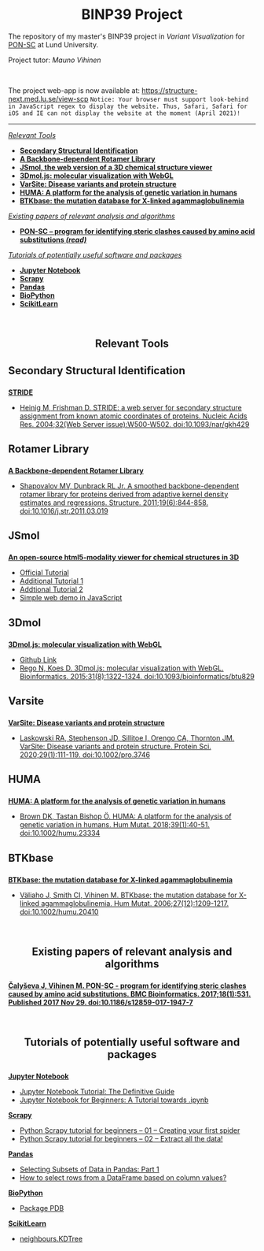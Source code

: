 <h1 align="center">BINP39 Project</h1>
<p align="left">The repository of my master's BINP39 project in <em>Variant Visualization</em> for <a href="http://structure.bmc.lu.se/PON-SC">PON-SC</a> at Lund University.</p>
<p>Project tutor: <em>Mauno Vihinen</em></p><br>
<p>The project web-app is now available at: <a href="https://structure-next.med.lu.se/view-scp">https://structure-next.med.lu.se/view-scp</a>  <code>Notice: Your browser must support look-behind in JavaScript regex to display the website. Thus, Safari, Safari for iOS and IE can not display the website at the moment (April 2021)!</code><hr>

[*Relevant Tools*](#RTool)
+ [**Secondary Structural Identification**](#STRIDE)
+ [**A Backbone-dependent Rotamer Library**](#ROTAMER)
+ [**JSmol, the web version of a 3D chemical structure viewer**](#jsmol)
+ [**3Dmol.js: molecular visualization with WebGL**](#3dmol)
+ [**VarSite: Disease variants and protein structure**](#varsite)
+ [**HUMA: A platform for the analysis of genetic variation in humans**](#huma)
+ [**BTKbase: the mutation database for X-linked agammaglobulinemia**](#btkbase)

[*Existing papers of relevant analysis and algorithms*](#papers)
+ [**PON-SC – program for identifying steric clashes caused by amino acid substitutions <em>(read)</em>**](#ponsc)

[*Tutorials of potentially useful software and packages*](#tutorial)
+ [**Jupyter Notebook**](#jupyter)
+ [**Scrapy**](#scrapy)
+ [**Pandas**](#pandas)
+ [**BioPython**](#biopython)
+ [**ScikitLearn**](#scikitlearn)

<br><a name="RTool"></a>
<h2 align="center">Relevant Tools</h2>

<a name="STRIDE"></a>
## Secondary Structural Identification
###
[**STRIDE**](http://webclu.bio.wzw.tum.de/stride/)
+ [Heinig M, Frishman D. STRIDE: a web server for secondary structure assignment from known atomic coordinates of proteins. Nucleic Acids Res. 2004;32(Web Server issue):W500-W502. doi:10.1093/nar/gkh429](https://pubmed.ncbi.nlm.nih.gov/15215436/)

<a name="ROTAMER"></a>
## Rotamer Library
###
[**A Backbone-dependent Rotamer Library**](http://dunbrack.fccc.edu/bbdep2010/)
+ [Shapovalov MV, Dunbrack RL Jr. A smoothed backbone-dependent rotamer library for proteins derived from adaptive kernel density estimates and regressions. Structure. 2011;19(6):844-858. doi:10.1016/j.str.2011.03.019](https://pubmed.ncbi.nlm.nih.gov/21645855/)

<a name="jsmol"></a>
## JSmol
###
[**An open-source html5-modality viewer for chemical structures in 3D**](https://sourceforge.net/projects/jsmol/)
+ [Official Tutorial](http://wiki.jmol.org/index.php/JSmol)
+ [Additional Tutorial 1](https://chemapps.stolaf.edu/jmol/jsmol/jsmol.htm)
+ [Addtional Tutorial 2](https://www.andrew.cmu.edu/user/rule/jsmol/jsmol_tutorial.html)
+ [Simple web demo in JavaScript](http://jmol.sourceforge.net/demo/jssample0.html)

<a name="3dmol"></a>
## 3Dmol
###
[**3Dmol.js: molecular visualization with WebGL**](https://3dmol.csb.pitt.edu/)
+ [Github Link](https://github.com/3dmol/3Dmol.js)
+ [Rego N, Koes D. 3Dmol.js: molecular visualization with WebGL. Bioinformatics. 2015;31(8):1322-1324. doi:10.1093/bioinformatics/btu829](https://www.ncbi.nlm.nih.gov/pmc/articles/PMC4393526/)

<a name="varsite"></a>
## Varsite
###
[**VarSite: Disease variants and protein structure**](https://www.ebi.ac.uk/thornton-srv/databases/VarSite)
+ [Laskowski RA, Stephenson JD, Sillitoe I, Orengo CA, Thornton JM. VarSite: Disease variants and protein structure. Protein Sci. 2020;29(1):111-119. doi:10.1002/pro.3746](https://pubmed.ncbi.nlm.nih.gov/31606900/)

<a name="huma"></a>
## HUMA
###
[**HUMA: A platform for the analysis of genetic variation in humans**](https://huma.rubi.ru.ac.za)
+ [Brown DK, Tastan Bishop Ö. HUMA: A platform for the analysis of genetic variation in humans. Hum Mutat. 2018;39(1):40-51. doi:10.1002/humu.23334](https://www.ncbi.nlm.nih.gov/pmc/articles/PMC5722678/)

<a name="btkbase"></a>
## BTKbase
###
[**BTKbase: the mutation database for X-linked agammaglobulinemia**](http://structure.bmc.lu.se/idbase/BTKbase/index.php?content=bioinfor/IDbases)
+ [Väliaho J, Smith CI, Vihinen M. BTKbase: the mutation database for X-linked agammaglobulinemia. Hum Mutat. 2006;27(12):1209-1217. doi:10.1002/humu.20410
](https://pubmed.ncbi.nlm.nih.gov/16969761/)


<a name="papers"></a>
<br><h2 align="center">Existing papers of relevant analysis and algorithms</h2>

###
<a name="ponsc"></a>
[**Čalyševa J, Vihinen M. PON-SC - program for identifying steric clashes caused by amino acid substitutions. BMC Bioinformatics. 2017;18(1):531. Published 2017 Nov 29. doi:10.1186/s12859-017-1947-7**](https://pubmed.ncbi.nlm.nih.gov/29187139/)

<a name="tutorial"></a>
<br><h2 align="center">Tutorials of potentially useful software and packages</h2>

###
<a name="jupyter"></a>
[**Jupyter Notebook**](https://jupyter.org/)
+ [Jupyter Notebook Tutorial: The Definitive Guide](https://www.datacamp.com/community/tutorials/tutorial-jupyter-notebook)
+ [Jupyter Notebook for Beginners: A Tutorial towards .ipynb](https://www.dataquest.io/blog/jupyter-notebook-tutorial/)

<a name="scrapy"></a>
[**Scrapy**](https://docs.scrapy.org/en/latest/intro/tutorial.html)
+ [Python Scrapy tutorial for beginners – 01 – Creating your first spider](https://letslearnabout.net/tutorial/scrapy-tutorial/python-scrapy-tutorial-for-beginners-01-creating-your-first-spider/)
+ [Python Scrapy tutorial for beginners – 02 – Extract all the data!](https://letslearnabout.net/tutorial/python-scrapy-tutorial-for-beginners-02-extract-all-the-data/)

<a name="pandas"></a>
[**Pandas**](https://pandas.pydata.org/docs/)
+ [Selecting Subsets of Data in Pandas: Part 1](https://medium.com/dunder-data/selecting-subsets-of-data-in-pandas-6fcd0170be9c)
+ [How to select rows from a DataFrame based on column values?](https://stackoverflow.com/questions/17071871/how-to-select-rows-from-a-dataframe-based-on-column-values)

<a name="biopython"></a>
[**BioPython**](https://biopython.org/)
+ [Package PDB](https://biopython.org/DIST/docs/api/Bio.PDB-module.html)

<a name="scikitlearn"></a>
[**ScikitLearn**](https://scikit-learn.org/stable/)
+ [neighbours.KDTree](https://scikit-learn.org/stable/modules/generated/sklearn.neighbors.KDTree.html)
